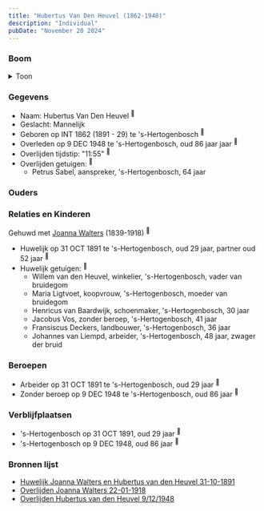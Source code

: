 ```yaml
---
title: "Hubertus Van Den Heuvel (1862-1948)"
description: "Individual"
pubDate: "November 20 2024"
---
```


### Boom
<details><summary>Toon</summary>

![test](https://www.plantuml.com/plantuml/svg/dPB1Qy8m5CRl-IiUy-1s41hhn4eHLsrH3su7sOwIjc-rD4qaBvs8-BylKt72nWwxXPTyt_Tx7ncJ5SOsjMHKbMehZAWX5LbL6DseVAAbDc2DKEIkK5csANE4h3IPnFCPwwtTGurrYeRE8x9eKDlz5jcDQoO54HmO04JQv6XMcpAh51A5OIrADHg1puwCjU7b54MCdILtiyPvsuRWLIYOee8PDXyexq0Gp3sFym5SBLgndpmcaSivl9SeyoE4mrIa-tMghPKu7C5ykG8-w7VXdWy23Xte1W_GfixCPUW2LQefszoegMgaN0kLhpEZYLBja9rD0DDu0Zpe3NwAZrVqXHPA2NWJqdL2LsAl3z1AejYF_Jz8UG-IE7AmVl0Fm6uN5azBHyX_9Rm0XiCTvdcf2gVmEJnFlie9-8aqyJolnw4bos9ZzoYbtZdQ8xjqtkbSNh3BIjy3DaQLkq_r2G00)
</details>

### Gegevens
- Naam: Hubertus Van Den Heuvel <sup><a href="../s00158/" style="text-decoration:none" title="Huwelijk Joanna Walters en Hubertus van den Heuvel 31-10-1891">:link:</a></sup>
- Geslacht: Mannelijk
- Geboren op INT 1862 (1891 - 29) te 's-Hertogenbosch <sup><a href="../s00158/" style="text-decoration:none" title="Huwelijk Joanna Walters en Hubertus van den Heuvel 31-10-1891">:link:</a></sup>
- Overleden op 9 DEC 1948 te 's-Hertogenbosch, oud 86 jaar jaar <sup><a href="../s00222/" style="text-decoration:none" title="Overlijden Hubertus van den Heuvel 9/12/1948">:link:</a></sup>
- Overlijden tijdstip: "11:55" <sup><a href="../s00222/" style="text-decoration:none" title="Overlijden Hubertus van den Heuvel 9/12/1948">:link:</a></sup>
- Overlijden getuigen: <sup><a href="../s00222/" style="text-decoration:none" title="Overlijden Hubertus van den Heuvel 9/12/1948">:link:</a></sup>
  - Petrus Sabel, aanspreker, \'s-Hertogenbosch, 64 jaar

### Ouders

### Relaties en Kinderen

Gehuwd met [Joanna Walters](../i00106/) (1839-1918) <sup><a href="../s00158/" style="text-decoration:none" title="Huwelijk Joanna Walters en Hubertus van den Heuvel 31-10-1891">:link:</a></sup>
- Huwelijk op 31 OCT 1891 te 's-Hertogenbosch, oud 29 jaar, partner oud 52 jaar <sup><a href="../s00158/" style="text-decoration:none" title="Huwelijk Joanna Walters en Hubertus van den Heuvel 31-10-1891">:link:</a></sup>
- Huwelijk getuigen:  <sup><a href="../s00158/" style="text-decoration:none" title="Huwelijk Joanna Walters en Hubertus van den Heuvel 31-10-1891">:link:</a></sup>
  - Willem van den Heuvel, winkelier, \'s-Hertogenbosch, vader van bruidegom
  - Maria Ligtvoet, koopvrouw, \'s-Hertogenbosch, moeder van bruidegom
  - Henricus van Baardwijk, schoenmaker, \'s-Hertogenbosch, 30 jaar
  - Jacobus Vos, zonder beroep, \'s-Hertogenbosch, 41 jaar
  - Fransiscus Deckers, landbouwer, \'s-Hertogenbosch, 36 jaar
  - Johannes van Liempd, arbeider, \'s-Hertogenbosch, 48 jaar, zwager der bruid

### Beroepen
- Arbeider op 31 OCT 1891 te 's-Hertogenbosch, oud 29 jaar <sup><a href="../s00158/" style="text-decoration:none" title="Huwelijk Joanna Walters en Hubertus van den Heuvel 31-10-1891">:link:</a></sup>
- Zonder beroep op 9 DEC 1948 te 's-Hertogenbosch, oud 86 jaar <sup><a href="../s00222/" style="text-decoration:none" title="Overlijden Hubertus van den Heuvel 9/12/1948">:link:</a></sup>

### Verblijfplaatsen
- 's-Hertogenbosch  op 31 OCT 1891, oud 29 jaar  <sup><a href="../s00158/" style="text-decoration:none" title="Huwelijk Joanna Walters en Hubertus van den Heuvel 31-10-1891">:link:</a></sup>
- 's-Hertogenbosch  op 9 DEC 1948, oud 86 jaar  <sup><a href="../s00222/" style="text-decoration:none" title="Overlijden Hubertus van den Heuvel 9/12/1948">:link:</a></sup>

### Bronnen lijst
- [Huwelijk Joanna Walters en Hubertus van den Heuvel 31-10-1891](../s00158/)
- [Overlijden Joanna Walters 22-01-1918](../s00162/)
- [Overlijden Hubertus van den Heuvel 9/12/1948](../s00222/)